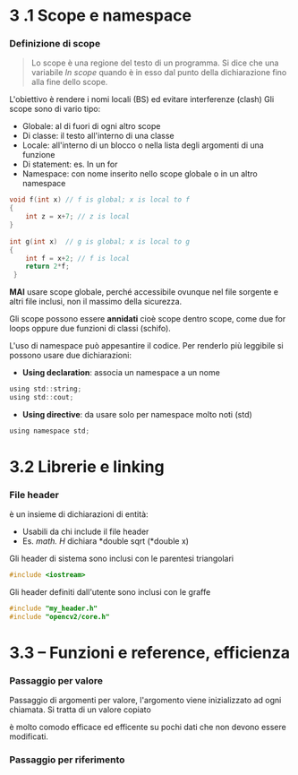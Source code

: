 # 3 .1 Scope e namespace

### Definizione di scope
> Lo scope è una regione del testo di un programma. Si dice che una variabile *In scope* quando è in esso dal punto della dichiarazione fino alla fine dello scope.

L'obiettivo è rendere i nomi locali (BS) ed evitare interferenze (clash)
Gli scope sono di vario tipo:
- Globale: al di fuori di ogni altro scope 
- Di classe: il testo all'interno di una classe
- Locale: all'interno di un blocco o nella lista degli argomenti di una funzione
- Di statement: es. In un for
- Namespace: con nome inserito nello scope globale o in un altro namespace

```c
void f(int x) // f is global; x is local to f 
{
	int z = x+7; // z is local 
} 
	
int g(int x)  // g is global; x is local to g 
{ 
	int f = x+2; // f is local 
	return 2*f; 
 }
```

**MAI** usare scope globale, perché accessibile ovunque nel file sorgente e altri file inclusi, non il massimo della sicurezza.

Gli scope possono essere **annidati** cioè scope dentro scope, come due for loops oppure due funzioni di classi (schifo).

L'uso di namespace può appesantire il codice. Per renderlo più leggibile si possono usare due dichiarazioni:
- **Using declaration**: associa un namespace a un nome
```c
using std::string; 
using std::cout;
```
- **Using directive**: da usare solo per namespace molto noti (std)
```c
using namespace std;
```

# 3.2 Librerie e linking
### File header
è un insieme di dichiarazioni di entità:
- Usabili da chi include il file header
- Es. *math. H* dichiara *double sqrt (*double x)

Gli header di sistema sono inclusi con le parentesi triangolari
```c++
#include <iostream>
```

Gli header definiti dall'utente sono inclusi con le graffe
```c
#include "my_header.h" 
#include "opencv2/core.h"
```

# 3.3 – Funzioni e reference, efficienza
### Passaggio per valore
Passaggio di argomenti per valore, l'argomento viene inizializzato ad ogni chiamata. Si tratta di un valore copiato

è molto comodo efficace ed efficente su pochi dati che non devono essere modificati.

### Passaggio per riferimento
